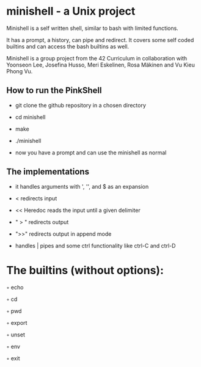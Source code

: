 # minishell - a Unix project

Minishell is a self written shell, similar to bash with limited functions. 

It has a prompt, a history, can pipe and redirect. 
It covers some self coded builtins and can access the bash builtins as well.

Minishell is a group project from the 42 Curriculum in collaboration with Yoonseon Lee, Josefina Husso, Meri Eskelinen, Rosa Mäkinen and Vu Kieu Phong Vu.

## How to run the PinkShell

- git clone the github repository in a chosen directory
- cd minishell
- make
- ./minishell

- now you have a prompt and can use the minishell as normal

## The implementations

- it handles arguments with ', '', and $ as an expansion
  
- <  redirects input
  
- << Heredoc reads the input until a given delimiter
  
- " > " redirects output

- ">>" redirects output in append mode

- handles | pipes and some ctrl functionality like ctrl-C and ctrl-D
  
# The builtins (without options):
  
◦ echo

◦ cd

◦ pwd 

◦ export 

◦ unset 

◦ env 

◦ exit

